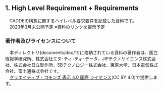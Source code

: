 ## 1. High Level Requirement + Requirements <br>
　CADDEの構想に関するハイレベル要求要件を記載した資料です。<br>
　2023年3月末公開予定 ※資料のリンクを提示予定<br>

###  著作者及びライセンスについて <br>
　本ディレクトリ(documents/doc/1/)に格納されている資料の著作者は、国立情報学研究所、株式会社エヌ･ティ･ティ･データ、JIPテクノサイエンス株式会社、株式会社日立製作所、SBテクノロジー株式会社、東京大学、日本電気株式会社、富士通株式会社です。<br>
　<a rel="license" href="http://creativecommons.org/licenses/by/4.0/">クリエイティブ・コモンズ 表示 4.0 国際 ライセンス</a>(CC BY 4.0)で提供します。<br>
